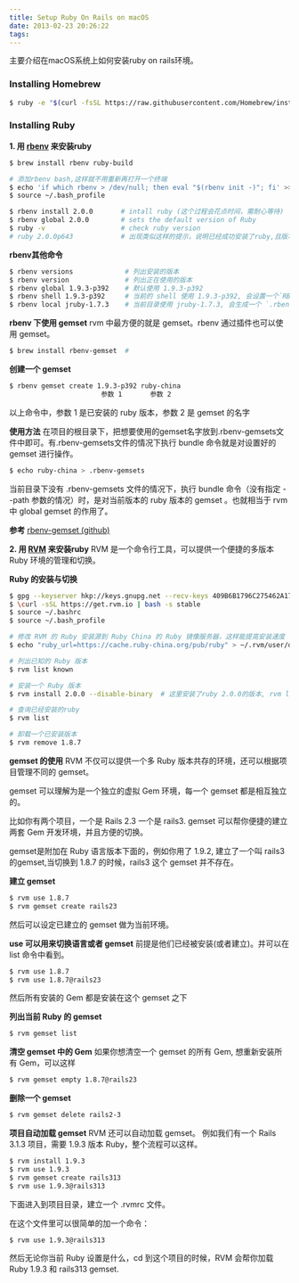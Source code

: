 ```yaml
---
title: Setup Ruby On Rails on macOS
date: 2013-02-23 20:26:22
tags:
---
```

主要介绍在macOS系统上如何安装ruby on rails环境。

### Installing Homebrew
``` bash
$ ruby -e "$(curl -fsSL https://raw.githubusercontent.com/Homebrew/install/master/install)"
```

### Installing Ruby
**1. 用 [rbenv](https://github.com/rbenv/rbenv) 来安装ruby**
``` bash
$ brew install rbenv ruby-build

# 添加rbenv bash,这样就不用重新再打开一个终端
$ echo 'if which rbenv > /dev/null; then eval "$(rbenv init -)"; fi' >> ~/.bash_profile
$ source ~/.bash_profile

$ rbenv install 2.0.0       # intall ruby (这个过程会花点时间，需耐心等待)
$ rbenv global 2.0.0        # sets the default version of Ruby
$ ruby -v                   # check ruby version
# ruby 2.0.0p643            # 出现类似这样的提示，说明已经成功安装了ruby,且版本为 2.0.0p643
```

<!-- more -->

**rbenv其他命令**
``` bash
$ rbenv versions             # 列出安装的版本
$ rbenv version              # 列出正在使用的版本
$ rbenv global 1.9.3-p392    # 默认使用 1.9.3-p392
$ rbenv shell 1.9.3-p392     # 当前的 shell 使用 1.9.3-p392, 会设置一个`RBENV_VERSION` 环境变量
$ rbenv local jruby-1.7.3    # 当前目录使用 jruby-1.7.3, 会生成一个 `.rbenv-version` 文件
```

**rbenv 下使用 gemset**
rvm 中最方便的就是 gemset。rbenv 通过插件也可以使用 gemset。
``` bash
$ brew install rbenv-gemset  # 
```

**创建一个 gemset**
``` bash
$ rbenv gemset create 1.9.3-p392 ruby-china
                       参数 1       参数 2
```
以上命令中，参数 1 是已安装的 ruby 版本，参数 2 是 gemset 的名字

**使用方法**
在项目的根目录下，把想要使用的gemset名字放到.rbenv-gemsets文件中即可。有.rbenv-gemsets文件的情况下执行 bundle 命令就是对设置好的 gemset 进行操作。

``` bash
$ echo ruby-china > .rbenv-gemsets
```
当前目录下没有 .rbenv-gemsets 文件的情况下，执行 bundle 命令（没有指定 --path 参数的情况）时，是对当前版本的 ruby 版本的 gemset 。也就相当于 rvm 中 global gemset 的作用了。

**参考**
[rbenv-gemset (github)](https://github.com/jamis/rbenv-gemset)

**2. 用 [RVM](https://rvm.io/) 来安装ruby**
RVM 是一个命令行工具，可以提供一个便捷的多版本 Ruby 环境的管理和切换。

**Ruby 的安装与切换**
``` bash
$ gpg --keyserver hkp://keys.gnupg.net --recv-keys 409B6B1796C275462A1703113804BB82D39DC0E3
$ \curl -sSL https://get.rvm.io | bash -s stable
$ source ~/.bashrc
$ source ~/.bash_profile

# 修改 RVM 的 Ruby 安装源到 Ruby China 的 Ruby 镜像服务器，这样能提高安装速度
$ echo "ruby_url=https://cache.ruby-china.org/pub/ruby" > ~/.rvm/user/db

# 列出已知的 Ruby 版本
$ rvm list known

# 安装一个 Ruby 版本
$ rvm install 2.0.0 --disable-binary  # 这里安装了ruby 2.0.0的版本, rvm list known 列表里面的都可以拿来安装。

# 查询已经安装的ruby
$ rvm list

# 卸载一个已安装版本
$ rvm remove 1.8.7
```

**gemset 的使用**
RVM 不仅可以提供一个多 Ruby 版本共存的环境，还可以根据项目管理不同的 gemset。

gemset 可以理解为是一个独立的虚拟 Gem 环境，每一个 gemset 都是相互独立的。

比如你有两个项目，一个是 Rails 2.3 一个是 rails3. gemset 可以帮你便捷的建立两套 Gem 开发环境，并且方便的切换。

gemset是附加在 Ruby 语言版本下面的，例如你用了 1.9.2, 建立了一个叫 rails3 的gemset,当切换到 1.8.7 的时候，rails3 这个 gemset 并不存在。

**建立 gemset**
``` bash
$ rvm use 1.8.7
$ rvm gemset create rails23
```
然后可以设定已建立的 gemset 做为当前环境。

**use 可以用来切换语言或者 gemset**
前提是他们已经被安装(或者建立)。并可以在 list 命令中看到。

``` bash
$ rvm use 1.8.7
$ rvm use 1.8.7@rails23
```
然后所有安装的 Gem 都是安装在这个 gemset 之下

**列出当前 Ruby 的 gemset**
``` bash
$ rvm gemset list
```

**清空 gemset 中的 Gem**
如果你想清空一个 gemset 的所有 Gem, 想重新安装所有 Gem，可以这样

``` bash
$ rvm gemset empty 1.8.7@rails23
```

**删除一个 gemset**
``` bash
$ rvm gemset delete rails2-3
```

**项目自动加载 gemset**
RVM 还可以自动加载 gemset。
例如我们有一个 Rails 3.1.3 项目，需要 1.9.3 版本 Ruby，整个流程可以这样。
``` bash
$ rvm install 1.9.3
$ rvm use 1.9.3
$ rvm gemset create rails313
$ rvm use 1.9.3@rails313
```
下面进入到项目目录，建立一个 .rvmrc 文件。

在这个文件里可以很简单的加一个命令：
``` bash
$ rvm use 1.9.3@rails313
```

然后无论你当前 Ruby 设置是什么，cd 到这个项目的时候，RVM 会帮你加载 Ruby 1.9.3 和 rails313 gemset.















